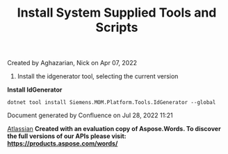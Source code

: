 ﻿---
title: "Install System Supplied Tools and Scripts"
url: /modularmom/before-you-start/quick-start-to-developing-with-opcenter-modular-manufactring/how-to-create-a-configurable-object/install-system-supplied-tools-and-scripts/
weight: 3
---
<!-- 1. [Modular MOM](c:\users\anil.birajdar\desktop\temp\index.html)
1. [Before You Start](c:\users\anil.birajdar\desktop\temp\Before-You-Start_127740192.html)
1. [Quick Start to Developing with Opcenter Modular Manufacturing](c:\users\anil.birajdar\desktop\temp\Quick-Start-to-Developing-with-Opcenter-Modular-Manufacturing_134455239.html)
1. [How to Create a Configurable Object](c:\users\anil.birajdar\desktop\temp\How-to-Create-a-Configurable-Object_125339498.html)
# **Modular MOM : Install System Supplied Tools and Scripts**  -->
Created by Aghazarian, Nick on Apr 07, 2022 

1. Install the idgenerator tool, selecting the current version

**Install IdGenerator**

```
dotnet tool install Siemens.MOM.Platform.Tools.IdGenerator --global
```

Document generated by Confluence on Jul 28, 2022 11:21

[Atlassian](https://www.atlassian.com/)
**Created with an evaluation copy of Aspose.Words. To discover the full versions of our APIs please visit: https://products.aspose.com/words/**
